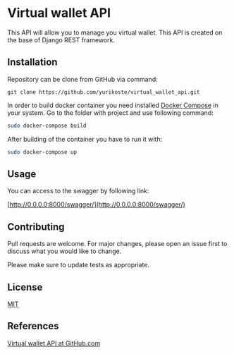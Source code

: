 # Virtual wallet API
This API will allow you to manage you virtual wallet. This API is created on the base of Django REST framework.

## Installation
Repository can be clone from GitHub via command:

```github
git clone https://github.com/yurikoste/virtual_wallet_api.git
```
In order to build docker container you need installed [Docker Compose](https://docs.docker.com/compose/gettingstarted/) in your system. Go to the folder with project and use following command:

```bash
sudo docker-compose build
```
After building of the container you have to run it with:
```bash
sudo docker-compose up
```

## Usage

You can access to the swagger by following link:

[http://0.0.0.0:8000/swagger/](http://0.0.0.0:8000/swagger/)



## Contributing
Pull requests are welcome. For major changes, please open an issue first to discuss what you would like to change.

Please make sure to update tests as appropriate.

## License
[MIT](https://choosealicense.com/licenses/mit/)

## References
[Virtual wallet API at GitHub.com](https://github.com/yurikoste/virtual_wallet_api)
